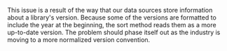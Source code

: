 <!--
title: "Why Is My Library Not Recognized As The Most Recent Version?"
description: "Explanation regarding a library's version"
-->

This issue is a result of the way that our data sources store information about a library's version. Because some of the versions are formatted to include the year at the beginning, the sort method reads them as a more up-to-date version. The problem should phase itself out as the industry is moving to a more normalized version convention.
